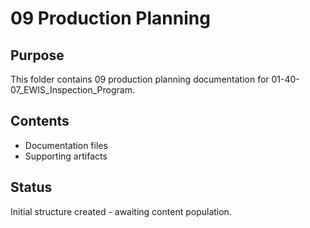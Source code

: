 # 09 Production Planning

## Purpose
This folder contains 09 production planning documentation for 01-40-07_EWIS_Inspection_Program.

## Contents
- Documentation files
- Supporting artifacts

## Status
Initial structure created - awaiting content population.
